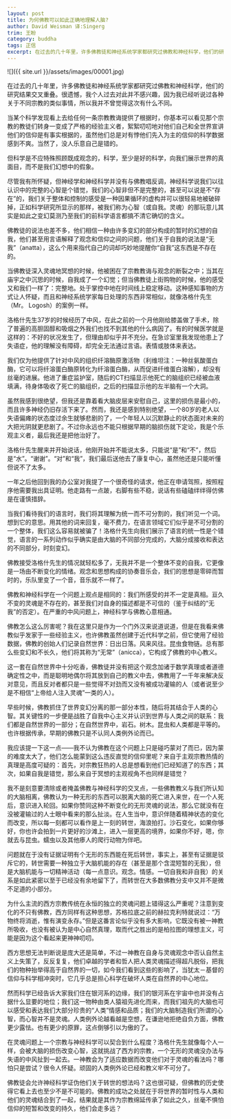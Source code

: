```yaml
---
layout: post
title: 为何佛教可以如此正确地理解人脑?
author: David Weisman 译:Singerg
trim: 王盼
category: buddha
tags: 正信
excerpt: 在过去的几十年里，许多佛教徒和神经系统学家都研究过佛教和神经科学，他们的研究结果交叉重叠。很遗憾，我个人过去对此并不感兴趣，因为我已经听说过各种关于不同宗教的类似事情，所以我并不曾觉得这次有什么不同。
---
```


![]({{ site.url }}/assets/images/00001.jpg)

在过去的几十年里，许多佛教徒和神经系统学家都研究过佛教和神经科学，他们的研究结果交叉重叠。很遗憾，我个人过去对此并不感兴趣，因为我已经听说过各种关于不同宗教的类似事情，所以我并不曾觉得这次有什么不同。

当某个科学发现看上去给任何一条宗教教诲提供了根据时，你基本可以看见那个宗教的教徒们转身一变成了严格的经验主义者，絮絮叨叨地对他们自己和全世界宣讲他们的信仰是有事实根据的，虽然他们总是对有悖他们先入为主的信仰的科学数据感到不爽。当然了，没人乐意自己是错的。

但科学是不应特殊照顾既成观念的，科学，至少是好的科学，向我们展示世界的真面目，而不是我们幻想中的假象。

尽管我有所怀疑，但神经学和神经科学并没有与佛教唱反调，神经科学说我们以往认识中的完整的心智是个错觉，我们的心智非但不是完整的，甚至可以说是不“存在”的，我们关于整体和控制的感受是一种因果循环的虚构并可以很轻易地被破碎掉，正如科学研究所显示的那样，被我们称为心智（或自我。灵魂）的那玩意儿其实是如此之变幻莫测乃至我们的前科学语言都搞不清它确切的含义。

佛教徒的说法也差不多，他们相信一种由许多变幻的部分构成的暂时的幻想的自我，他们甚至用言语解释了观念和信仰之间的问题，他们关于自我的说法是“无我”（anatta），这么个用来指代自己的词却巧妙地提醒你“自我”这东西是不存在的。

当佛教徒深入灵魂地冥想的时候，他被困在了宗教教诲与观念的断裂之中；当其在庙宇之中沉思的时候，自我成了一个幻觉；但当佛教徒上街购物的时候，他的感受又和我们一样了：完整地。处于掌控中地在时间线上稳定移动。这种感知事物的方式让人怀疑，而且和神经系统学家每日处理的东西非常相似，就像洛格什先生（Mr。 Logosh）的案例一样。

洛格什先生37岁的时候经历了中风，在此之前的一个月他刚给膝盖做了手术，除了普遍的高胆固醇和吸烟之外我们也找不到其他的什么病因了。有的时候医学就是这样的：不好的状况发生了，但理由却似乎并不充分。在急诊室里我发现他患上了失语症，他的理解没有障碍，却完全无法通过言语。表情或肢体来表达。

我们仅为他提供了针对中风的组织纤溶酶原激活物（利维坦注：一种丝氨酸蛋白酶，它可以将纤溶蛋白酶原转化为纤溶蛋白酶，从而促进纤维蛋白溶解），却没有丝毫的进展。他进了重症监护室，随后的CT扫描显示他死亡的脑组织已经被血液填满，待身体吸收了死亡的脑组织，之后的扫描显示他的左半脑有一个大洞。

虽然我感到很绝望，但我还是靠着看大脑皮层来安慰自己，这里的损伤是最小的，而且许多神经仍旧存活下来了。然而，我还是感到特别绝望，一个80岁的老人以失语偏瘫的状态度过余生就够悲剧的了，一个年轻人以沉默静止的状态面对未来的大把光阴就更悲剧了。不过你永远也不能只根据早期的脑损伤就下定论，我是个乐观主义者，最后我还是把他治好了。

洛格什先生醒来并开始说话，他刚开始并不能说太多，只能说“是”和“不”，然后是“水”。“谢谢”。“对”和“我”，我们最后送他去了康复中心，虽然他还是只能听懂但说不了太多。

一年之后他回到我的办公室对我提了一个很奇怪的请求，他正在申请驾照，按照程序他需要我出具证明。他走路有一点跛，右脚有些不稳，说话有些磕磕绊绊得仿佛是在谨慎措辞。

当我们看待我们的语言时，我们将其理解为统一而不可分割的，我们听见一个词。想到它的意思。用其他的词来回复，毫不费力，在语言领域它们似乎是不可分割的一个整体，我们这么容易就被骗了！洛格什先生向我们展示了语言的统一性是个错觉，语言的一系列动作似乎确实是由大脑的不同部分完成的，大脑分成接收和表达的不同部分，时刻变幻。

佛教接受洛格什先生的情况就轻松多了，无我并不是一个整体不变的自我，它更像是一场由不断变化的情绪。观念和思想构成的协奏音乐会，我们的思想是零碎而暂时的，乐队里变了一个音，音乐就不一样了。

佛教和神经科学在一个问题上观点是相同的：我们所感受的并不一定是真相。亘久不变的灵魂是不存在的，甚至我们对自身的描述都是不可信的（鉴于纠结的“无我”的否定）。在严重的中风问题上，神经科学与佛教心意相通。

佛教怎么这么厉害呢？我在这里只是作为一个门外汉来说道说道，但是在我看来佛教似乎发家于一些经验主义，也许佛教虽然创建于近代科学之前，但它使用了经验数据，佛教的创始人们记录自然世界：日出日落。风来风往。昆虫食物链。总有那么些变幻和不长久，他们将其称为“无常”（anicca），它构成了佛教的中心教义。

这一套在自然世界中十分吃香，佛教徒并没有把这个观念加诸于数学真理或者道德确定性之中，而是聪明地偶尔将其放到自己的教义中去，佛教用了一千年来解决反对意见，而且反对者都只是一些觉得不对劲而又没有被成功灌输的人（或者说至少是不相信“上帝给人注入灵魂”一类的人）。

早些时候，佛教抓住了世界变幻分离的那一部分本性，随后将其结合于人类的心智。其关键性的一步便是战胜了自我中心主义并认识到世界与人类之间的联系：我们都是自然世界的一部分；在自然世界中，岩石。树木。昆虫和人类都是平等的。也许根据传承，早期的佛教只是不认同人类例外论而已。

我应该提一下这一点——我不认为佛教在这个问题上只是碰巧蒙对了而已，因为蒙的难度太大了，他们怎么能蒙到这么违反直觉的信仰里呢？来自于主观宗教热情的真理是高度可疑的：首先，对宗教狂热的人总是想看到他们已经知道了的东西；其次，如果自我是错觉，那么来自于冥想的主观视角不也同样是错觉？

我不是刻意要清除或者掩盖佛教与神经科学的交叉点，一些佛教教义与我们所认知的大脑相离，佛教认为一种无形的东西可以脱离大脑的死亡进入来世，在一个人死后，意识进入轮回。如果你赞同这种不断变化的无形灵魂的说法，那么它就没有在没被灌输过的人士眼中看来的那么扯淡。在人生当中，意识伴随着精神状态的变化而改变，所以每一刻都可以看作是上一刻的转世，海浪拍打。沙石变化，如果你够好，你也许会拍到一片更好的沙滩上，进入一层更高的境界，如果你不好，嗯，你就去与昆虫。蠕虫以及其他瘆人的爬行动物为伴吧。

问题就在于没有证据证明有个无形的东西能在死后转世，事实上，甚至有证据是驳斥它的，转世需要一种独立于大脑机能的存在（甚至是那个含混短暂的无我），但是大脑机能与一切精神活动（每一点意识。观念。情感。一切自我和非自我）的关系是如此紧密以至于已经没有余地留下了，而转世在大多数佛教分支中又并不是微不足道的小部分。

为什么主流的西方宗教传统在永恒的独立的灵魂问题上错得这么严重呢？注意到变化的不只有佛教，西方同样有这种思想，苏格拉底之前的赫拉克利特就说过：“万物终将消逝，惟有演变永存。”但是这番言论似乎没有多大影响，它既没有被一神教所吸收，也没有被认为是中心自然真理，取而代之胜出的是柏拉图的理想主义，可能是因为这个看起来更神神叨叨。

西方思想无法判断说是庞大还是简单，不过一神教在自身与灵魂观念中否认自然主义上失策了，反反复复，他们卓越的学者和哲人把人类灵魂描述得超凡脱俗，把我们的物种抬举得高于自然界的一切，如今我们看到这些的影响了，当犹太－基督的信仰与科学相冲突时，它几乎总是担心科学在破坏人类在自然界的中心地位。

然而科学已经告诉大家我们住在银河系的边缘，我们的银河系在宇宙中也并没有占据什么显要的地位；我们这一物种由类人猿祖先进化而来，而我们祖先的大脑也可以感受和表达我们大部分珍贵的“人类”情感和品质；我们的大脑制造我们所谓的心智，而心智并不是灵魂。人类例外论越看越是空想，在谦逊地拒绝自负方面，佛教更少露怯。也有更少的原罪，这点倒够引以为傲的了。

在灵魂问题上一个宗教与神经科学可以契合到什么程度？洛格什先生就像每个人一样，会被大脑的损伤改变心智，这就挑战了西方的宗教，一个无形的灵魂没办法与失语的中风扯到一起去。一神教会为了适应数据而改变他们对于灵魂的看法吗？哪怕只是尝试？很令人怀疑。顽固的人类例外论已经和教义牢不可分了。

佛教徒会允许神经科学证伪他们关于转世的想法吗？这也很可疑，但佛教的历史使得它看上去也至少不是不可能的。佛教的成功之处就在于将世界的暂时性与人类和他们的灵魂结合到了一起，结果就是其作为宗教绵延传承了如此之久，丝毫不惧怕信仰的短暂和改变的持久，他们会走多远？
